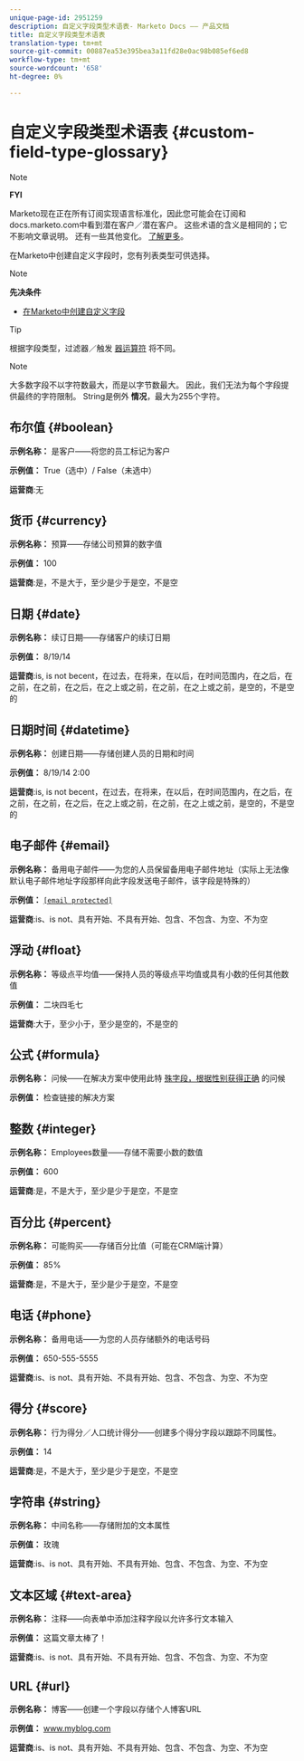 ```yaml
---
unique-page-id: 2951259
description: 自定义字段类型术语表- Marketo Docs —— 产品文档
title: 自定义字段类型术语表
translation-type: tm+mt
source-git-commit: 00887ea53e395bea3a11fd28e0ac98b085ef6ed8
workflow-type: tm+mt
source-wordcount: '658'
ht-degree: 0%

---
```



# 自定义字段类型术语表 {#custom-field-type-glossary}

>[!NOTE]
>
>**FYI**
>
>Marketo现在正在所有订阅实现语言标准化，因此您可能会在订阅和docs.marketo.com中看到潜在客户／潜在客户。 这些术语的含义是相同的；它不影响文章说明。 还有一些其他变化。 [了解更多](http://docs.marketo.com/display/DOCS/Updates+to+Marketo+Terminology)。

在Marketo中创建自定义字段时，您有列表类型可供选择。

>[!NOTE]
>
>**先决条件**
>
>* [在Marketo中创建自定义字段](create-a-custom-field-in-marketo.md)

>



>[!TIP]
>
>根据字段类型，过滤器／触发 [器运算符](https://docs.marketo.com/display/public/DOCS/Smart+List+Filter+Operators+Glossary) 将不同。

>[!NOTE]
>
>大多数字段不以字符数最大，而是以字节数最大。 因此，我们无法为每个字段提供最终的字符限制。 String是例外 **情况**，最大为255个字符。

## 布尔值 {#boolean}

**示例名称：** 是客户——将您的员工标记为客户

**示例值：** True（选中）/ False（未选中）

**运营商**:无

## 货币 {#currency}

**示例名称：** 预算——存储公司预算的数字值

**示例值：** 100

**运营商**:是，不是大于，至少是少于是空，不是空

## 日期 {#date}

**示例名称：** 续订日期——存储客户的续订日期

**示例值：** 8/19/14

**运营商**:is, is not becent，在过去，在将来，在以后，在时间范围内，在之后，在之前，在之前，在之后，在之上或之前，在之前，在之上或之前，是空的，不是空的

## 日期时间 {#datetime}

**示例名称：** 创建日期——存储创建人员的日期和时间

**示例值：** 8/19/14 2:00

**运营商**:is, is not becent，在过去，在将来，在以后，在时间范围内，在之后，在之前，在之前，在之后，在之上或之前，在之前，在之上或之前，是空的，不是空的

## 电子邮件 {#email}

**示例名称：** 备用电子邮件——为您的人员保留备用电子邮件地址（实际上无法像默认电子邮件地址字段那样向此字段发送电子邮件，该字段是特殊的）

**示例值：** [`[email protected]`](http://docs.marketo.com/cdn-cgi/l/email-protection#335d525e5673505c5e43525d4a1d505c5e)

**运营商**:is、is not、具有开始、不具有开始、包含、不包含、为空、不为空

## 浮动 {#float}

**示例名称：** 等级点平均值——保持人员的等级点平均值或具有小数的任何其他数值

**示例值：** 二块四毛七

**运营商**:大于，至少小于，至少是空的，不是空的

## 公式 {#formula}

**示例名称：** 问候——在解决方案中使用此特 [殊字段，根据性别获得正确](create-and-use-a-concatenated-string-formula-field.md) 的问候

**示例值：** 检查链接的解决方案

## 整数 {#integer}

**示例名称：** Employees数量——存储不需要小数的数值

**示例值：** 600

**运营商**:是，不是大于，至少是少于是空，不是空

## 百分比 {#percent}

**示例名称：** 可能购买——存储百分比值（可能在CRM端计算）

**示例值：** 85%

**运营商**:是，不是大于，至少是少于是空，不是空

## 电话 {#phone}

**示例名称：** 备用电话——为您的人员存储额外的电话号码

**示例值：** 650-555-5555

**运营商**:is、is not、具有开始、不具有开始、包含、不包含、为空、不为空

## 得分 {#score}

**示例名称：** 行为得分／人口统计得分——创建多个得分字段以跟踪不同属性。

**示例值：** 14

**运营商**:是，不是大于，至少是少于是空，不是空

## 字符串 {#string}

**示例名称：** 中间名称——存储附加的文本属性

**示例值：** 玫瑰

**运营商**:is、is not、具有开始、不具有开始、包含、不包含、为空、不为空

## 文本区域 {#text-area}

**示例名称：** 注释——向表单中添加注释字段以允许多行文本输入

**示例值：** 这篇文章太棒了！

**运营商**:is、is not、具有开始、不具有开始、包含、不包含、为空、不为空

## URL {#url}

**示例名称：** 博客——创建一个字段以存储个人博客URL

**示例值：** www.myblog.com

**运营商**:is、is not、具有开始、不具有开始、包含、不包含、为空、不为空
